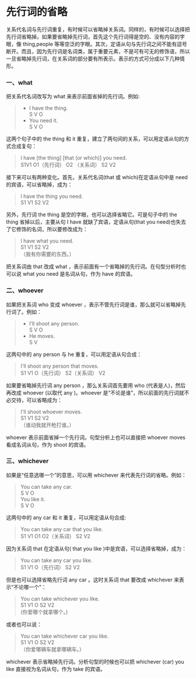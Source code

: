 # 先行词的省略

关系代名词与先行词重复，有时候可以省略掉关系词。同样的，有时候可以选择把先行词省略掉。如果要省略掉先行词，首先这个先行词得是空的、没有内容的字眼，像 thing,people 等等空泛的字眼。其次，定语从句与先行词之间不能有逗号断开。而且，因为先行词是名词类，属于重要元素，不是可有可无的修饰语，所以一旦省略掉先行词，在关系词的部分要有所表示。表示的方式可分成以下几种情形。

### 一、what

把关系代名词改写为 what 来表示前面省掉的先行词。例如:

> * I have the thing.  
>   S V O  
> * You need it.  
>   S V O

这两个句子中的 the thing 和 it 重复，建立了两句间的关系，可以用定语从句的方式合成复句：

> I have \[the thing\] \[that \(or which\)\] you need.  
> S1V1 O1（先行词） O2 （关系词） S2 V2

接下来可以有两种变化。首先，关系代名词\(that 或 which\)在定语从句中是 need 的宾语，可以省略掉，成为：

> I have the thing you need.  
> S1 V1 S2 V2

另外，先行词 the thing 是空的字眼，也可以选择省略它。可是句子中的 the thing 省掉以后，主要从句 I have 就缺了宾语，定语从句\(that you need\)也失去了它修饰的名词，所以要修改成为：

> I have what you need.  
> S1 V1 S2 V2  
> （我有你需要的东西。）

把关系词由 that 改成 what ，表示前面有一个省略掉的先行词。在句型分析时也可以说 what you need 是名词从句，作为 have 的宾语。

### 二、whoever

如果把关系词 who 变成 whoever ，表示不管先行词是谁，那么就可以省略掉先行词了。例如：

> * I’ll shoot any person.  
>   S V O  
> * He moves.  
>   S V

这两句中的 any person 与 he 重复，可以用定语从句合成：

> I'll shoot any person that moves.  
> S1 V1 O（先行词） S2（关系词） V2

如果要省略掉先行词 any person ，那么关系词首先要用 who \(代表是人\)，然后再改成 whoever \(以取代 any \)。whoever 是“不论是谁”，所以前面的先行词就不必交待，可以省略成为：

> I'll shoot whoever moves.  
> S1 V1 S2 V2  
> （谁动我就开枪打谁。）

whoever 表示前面省掉一个先行词。句型分析上也可以直接把 whoever moves 看成名词从句，作为 shoot 的宾语。

### 三、whichever

如果是“任意选哪一个”的意思，可以用 whichever 来代表先行词的省略。例如：

> You can take any car.  
> S V O  
> You like it.  
> S V O

这两句中的 any car 和 it 重复，可以用定语从句合成:

> You can take any car that you like.  
> S1 V1 O1 O2（关系词） S2 V2

因为关系词 that 在定语从句\( that you like \)中是宾语，可以选择省略掉，成为：

> You can take any car you like.  
> S1 V1 O（先行词） S2 V2

但是也可以选择省略先行词 any car 。这时关系词 that 要改成 whichever 来表示“不论哪一个”：

> You can take whichever you like.  
> S1 V1 O S2 V2  
> \(你爱哪个就拿哪个。\)

或者也可以说：

> You can take whichever car you like.  
> S1 V1 O S2 V2  
> （你爱哪辆车就拿哪辆车。）

whichever 表示省略掉先行词。分析句型的时候也可以把 whichever \(car\) you like 直接视为名词从句，作为 take 的宾语。


